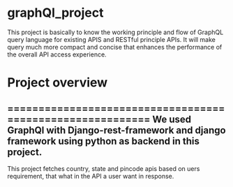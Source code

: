 # graphQl_project
This project is basically to know the working principle and flow of GraphQL query language for existing APIS and RESTful principle APIs. It will make query much more compact and concise that enhances the performance of the overall API access experience.


# Project overview
==========================================================
We used GraphQl with Django-rest-framework and django framework using python as backend in this project.
-----------------------------------------------------------------------------------------------------------------------------------
This project fetches country, state and pincode apis based on uers requirement, that what in the API a user want in response.
